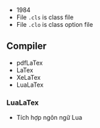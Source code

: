 - 1984
- File `.cls` is class file
- File `.clo` is class option file
## Compiler
- pdfLaTex
- LaTex
- XeLaTex
- LuaLaTex

### LuaLaTex
- Tích hợp ngôn ngữ Lua